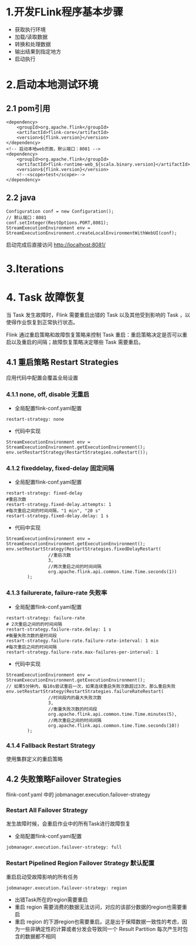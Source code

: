 # 1.开发FLink程序基本步骤

* 获取执行环境
* 加载/读取数据
* 转换和处理数据
* 输出结果到指定地方
* 启动执行

# 2.启动本地测试环境
## 2.1 pom引用
```
<dependency>
    <groupId>org.apache.flink</groupId>
    <artifactId>flink-core</artifactId>
    <version>${flink.version}</version>
</dependency>
<!-- 启动本地web页面，默认端口：8081 -->
<dependency>
    <groupId>org.apache.flink</groupId>
    <artifactId>flink-runtime-web_${scala.binary.version}</artifactId>
    <version>${flink.version}</version>
    <!--<scope>test</scope>-->
</dependency>
```

## 2.2 java

```
Configuration conf = new Configuration();
// 默认端口：8081
conf.setInteger(RestOptions.PORT,8081);
StreamExecutionEnvironment env = StreamExecutionEnvironment.createLocalEnvironmentWithWebUI(conf);
```
启动完成后直接访问
[http://localhost:8081/](http://localhost:8081/)

# 3.Iterations


# 4. Task 故障恢复 

当 Task 发生故障时，Flink 需要重启出错的 Task 以及其他受到影响的 Task ，以使得作业恢复到正常执行状态。

Flink 通过重启策略和故障恢复策略来控制 Task 重启：重启策略决定是否可以重启以及重启的间隔；故障恢复策略决定哪些 Task 需要重启。

## 4.1 重启策略 Restart Strategies
应用代码中配置会覆盖全局设置
### 4.1.1 none, off, disable 无重启
* 全局配置flink-conf.yaml配置
```
restart-strategy: none
```
* 代码中实现
```
StreamExecutionEnvironment env = StreamExecutionEnvironment.getExecutionEnvironment();
env.setRestartStrategy(RestartStrategies.noRestart());
```
### 4.1.2 fixeddelay, fixed-delay 固定间隔
* 全局配置flink-conf.yaml配置
```
restart-strategy: fixed-delay
#重启次数
restart-strategy.fixed-delay.attempts: 1
#每次重启之间的时间间隔，"1 min", "20 s"
restart-strategy.fixed-delay.delay: 1 s
```
* 代码中实现
```
StreamExecutionEnvironment env = StreamExecutionEnvironment.getExecutionEnvironment();
env.setRestartStrategy(RestartStrategies.fixedDelayRestart(
				//重启次数
				3,
				//两次重启之间的时间间隔
				org.apache.flink.api.common.time.Time.seconds(1))
		);
```
### 4.1.3 failurerate, failure-rate 失败率 
* 全局配置flink-conf.yaml配置
```
restart-strategy: failure-rate
# 2次重启之间的的时间间隔
restart-strategy.failure-rate.delay: 1 s
#衡量失败次数的是时间段
restart-strategy.failure-rate.failure-rate-interval: 1 min
#每次重启之间的时间间隔
restart-strategy.failure-rate.max-failures-per-interval: 1
```
* 代码中实现
```
StreamExecutionEnvironment env = StreamExecutionEnvironment.getExecutionEnvironment();
// 如果5分钟内，每10s尝试重启一次，如果连续重启失败次数超过3次，那么重启失败
env.setRestartStrategy(RestartStrategies.failureRateRestart(
				//时间段内的最大失败次数
				3,
				//衡量失败次数的时间段
				org.apache.flink.api.common.time.Time.minutes(5),
				//两次重启之间的时间间隔
				org.apache.flink.api.common.time.Time.seconds(10))
		);
```
### 4.1.4 Fallback Restart Strategy
使用集群定义的重启策略

## 4.2 失败策略Failover Strategies
 flink-conf.yaml 中的 jobmanager.execution.failover-strategy
### Restart All Failover Strategy
发生故障时候，会重启作业中的所有Task进行故障恢复
* 全局配置flink-conf.yaml配置
```
jobmanager.execution.failover-strategy: full
```
### Restart Pipelined Region Failover Strategy 默认配置
重启启动受故障影响的所有任务
```
jobmanager.execution.failover-strategy: region
```
* 出错Task所在的region需要重启
* 重启 region 需要消费的数据无法访问，对应的该部分数据的region也需要重启
* 重启 region 的下游region也需要重启。这是出于保障数据一致性的考虑，因为一些非确定性的计算或者分发会导致同一个 Result Partition 每次产生时包含的数据都不相同
